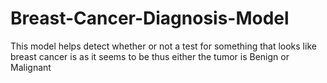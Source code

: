 # Breast-Cancer-Diagnosis-Model
This model helps detect whether or not a test for something that looks like breast cancer is as it seems to be thus either the tumor is Benign or Malignant
